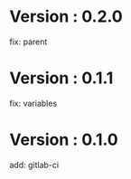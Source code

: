 # Version : 0.2.0

fix: parent

# Version : 0.1.1

fix: variables

# Version : 0.1.0

add: gitlab-ci

